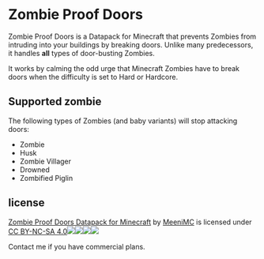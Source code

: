Zombie Proof Doors
==================

Zombie Proof Doors is a Datapack for Minecraft that prevents Zombies from intruding
into your buildings by breaking doors. Unlike many predecessors, it handles **all**
types of door-busting Zombies.

It works by calming the odd urge that Minecraft Zombies have to break doors when
the difficulty is set to Hard or Hardcore.

Supported zombie
----------------

The following types of Zombies (and baby variants) will stop attacking doors:

* Zombie
* Husk
* Zombie Villager
* Drowned
* Zombified Piglin

license
-------

[Zombie Proof Doors Datapack for Minecraft][] by [MeeniMC][] is
licensed under [CC BY-NC-SA 4.0![][1]![][2]![][3]![][4]][5]

Contact me if you have commercial plans.

  [Zombie Proof Doors Datapack for Minecraft]: https://github.com/MeeniMc/zombieProofDoors
  [MeeniMC]: https://github.com/MeeniMc
  [1]: https://mirrors.creativecommons.org/presskit/icons/cc.svg?ref=chooser-v1
  [2]: https://mirrors.creativecommons.org/presskit/icons/by.svg?ref=chooser-v1
  [3]: https://mirrors.creativecommons.org/presskit/icons/nc.svg?ref=chooser-v1
  [4]: https://mirrors.creativecommons.org/presskit/icons/sa.svg?ref=chooser-v1
  [5]: https://creativecommons.org/licenses/by-nc-sa/4.0
